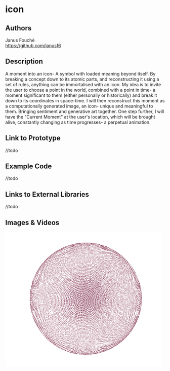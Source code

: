 # icon


## Authors
Janus Fouché<br>
https://github.com/janusf6

## Description
A moment into an icon- A symbol with loaded meaning beyond itself. 
By breaking a concept down to its atomic parts, and reconstructing it using a set of rules, anything can be immortalised with an icon.
My idea is to invite the user to choose a point in the world, combined with a point in time- a moment significant to them (either personally or historically) and break it down to its coordinates in space-time. I will then reconstruct this moment as a computationally generated image, an icon- unique and meaningful to them. Bringing sentiment and generative art together.
One step further, I will have the "Current Moment" at the user's location, which will be brought alive, constantly changing as time progresses- a perpetual animation.

## Link to Prototype
 //todo
## Example Code
 //todo 
## Links to External Libraries
 //todo 
## Images & Videos
![Hello world Image](project_images/helloworld.jpg?raw=true "Hello World Image")
